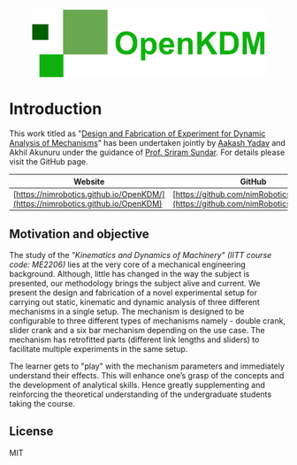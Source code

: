 <figure align="center">
<img align="center" src="Pictures/OpenKDM_wide-trans.png" id="logo" alt="logo"/>
</figure>


# Introduction

This work titled as "[Design and Fabrication of Experiment for Dynamic Analysis of Mechanisms](https://nimrobotics.github.io/assets/btp_report.pdf)" has been undertaken jointly by [Aakash Yadav](http://nimrobotics.github.io/) and Akhil Akunuru under the guidance of [Prof. Sriram Sundar](https://iittp.ac.in/dr-sriram-sundar). For details please visit the GitHub page.

|Website| GitHub | YouTube |
|--|--|--|
| [https://nimrobotics.github.io/OpenKDM/](https://nimrobotics.github.io/OpenKDM) | [https://github.com/nimRobotics/OpenKDM](https://github.com/nimRobotics/OpenKDM) |  <https://youtu.be/741drZK-4sk> <https://youtu.be/1nqF1lyesHM>|


## Motivation and objective

The study of the *"Kinematics and Dynamics of Machinery" (IITT course code: ME2206)* lies at the very core of a mechanical engineering background. Although, little has changed in the way the subject is presented, our methodology brings the subject alive and current. We present the design and fabrication of a novel experimental setup for carrying out static, kinematic and dynamic analysis of three different mechanisms in a single setup. The mechanism is designed to be configurable to three different types of mechanisms namely - double crank, slider crank and a six bar mechanism depending on the use case. The mechanism has retrofitted parts (different link lengths and sliders) to facilitate multiple experiments in the same setup.

The learner gets to "play" with the mechanism parameters and immediately understand their effects. This will enhance one’s grasp of the concepts and the development of analytical skills. Hence greatly supplementing and reinforcing the theoretical understanding of the undergraduate students taking the course.


## License
MIT
